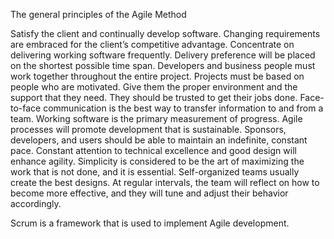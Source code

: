 The general principles of the Agile Method

Satisfy the client and continually develop software.
Changing requirements are embraced for the client’s competitive advantage.
Concentrate on delivering working software frequently. Delivery preference will be placed on the shortest possible time span.
Developers and business people must work together throughout the entire project.
Projects must be based on people who are motivated. Give them the proper environment and the support that they need. They should be trusted to get their jobs done.
Face-to-face communication is the best way to transfer information to and from a team.
Working software is the primary measurement of progress.
Agile processes will promote development that is sustainable. Sponsors, developers, and users should be able to maintain an indefinite, constant pace.
Constant attention to technical excellence and good design will enhance agility.
Simplicity is considered to be the art of maximizing the work that is not done, and it is essential.
Self-organized teams usually create the best designs.
At regular intervals, the team will reflect on how to become more effective, and they will tune and adjust their behavior accordingly.

Scrum is a framework that is used to implement Agile development.
